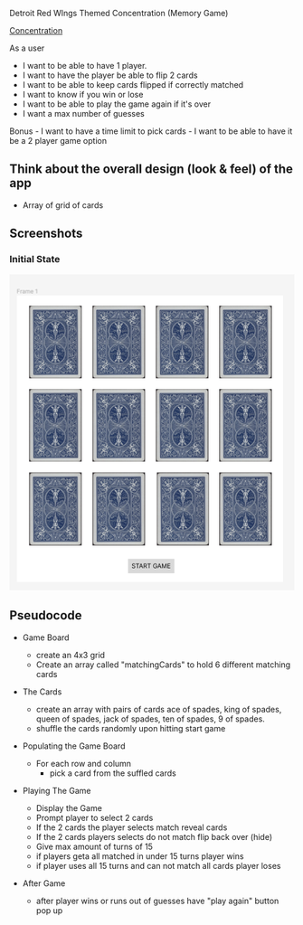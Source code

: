 Detroit Red WIngs Themed Concentration (Memory Game)

[Concentration](https://rjwyse.github.io/Project1-Concentration/)

As a user
- I want to be able to have 1 player.
- I want to have the player be able to flip 2 cards
- I want to be able to keep cards flipped if correctly matched
- I want to know if you win or lose
- I want to be able to play the game again if it's over
- I want a max number of guesses

Bonus
    - I want to have a time limit to pick cards
    - I want to be able to have it be a 2 player game option

## Think about the  overall design (look & feel) of the app

- Array of grid of cards

## Screenshots
### Initial State
![Alt text](images/Wireframe.png)


## Pseudocode

- Game Board
    - create an 4x3 grid
    - Create an array called "matchingCards" to hold 6 different matching cards
    

- The Cards
    - create an array with pairs of cards ace of spades, king of spades, queen of    spades, jack of spades, ten of spades, 9 of spades.
    - shuffle the cards randomly upon hitting start game

- Populating the Game Board
    - For each row and column
        - pick a card from the suffled cards

- Playing The Game
    - Display the Game
    - Prompt player to select 2 cards
    - If the 2 cards the player selects match reveal cards
    - If the 2 cards players selects do not match flip back over (hide)
    - Give max amount of turns of 15
    - if players geta all matched in under 15 turns player wins
    - if player uses all 15 turns and can not match all cards player loses

- After Game
    - after player wins or runs out of guesses have "play again" button pop up

